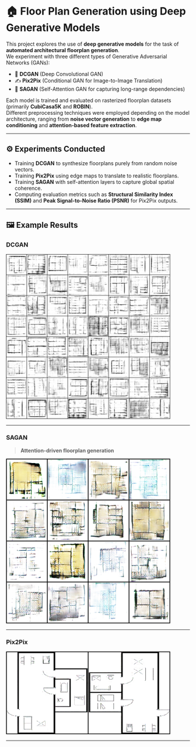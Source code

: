 # 🏠 Floor Plan Generation using Deep Generative Models

This project explores the use of **deep generative models** for the task of **automated architectural floorplan generation**.  
We experiment with three different types of Generative Adversarial Networks (GANs):

- 🎲 **DCGAN** (Deep Convolutional GAN)
- ✍️ **Pix2Pix** (Conditional GAN for Image-to-Image Translation)
- 🧠 **SAGAN** (Self-Attention GAN for capturing long-range dependencies)

Each model is trained and evaluated on rasterized floorplan datasets (primarily **CubiCasa5K** and **ROBIN**).  
Different preprocessing techniques were employed depending on the model architecture, ranging from **noise vector generation** to **edge map conditioning** and **attention-based feature extraction**.

---

## ⚙️ Experiments Conducted

- Training **DCGAN** to synthesize floorplans purely from random noise vectors.
- Training **Pix2Pix** using edge maps to translate to realistic floorplans.
- Training **SAGAN** with self-attention layers to capture global spatial coherence.
- Computing evaluation metrics such as **Structural Similarity Index (SSIM)** and **Peak Signal-to-Noise Ratio (PSNR)** for Pix2Pix outputs.

---

## 🖼️ Example Results

### DCGAN

<img src="assets/fake_epoch_100.png" width="450"/>

---

### SAGAN
> **Attention-driven floorplan generation**

<img src="assets/fixed_epoch100.png" width="450"/>

---

### Pix2Pix

<img src="assets/fake_49.png" width="450"/>

---
